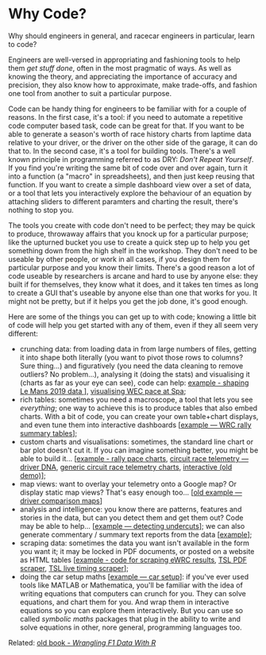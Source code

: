 #  Why Code?

Why should engineers in general, and racecar engineers in particular, learn to code?

Engineers are well-versed in appropriating and fashioning tools to help them *get stuff done*, often in the most pragmatic of ways. As well as knowing the theory, and appreciating the importance of accuracy and precision, they also know how to approximate, make trade-offs, and fashion one tool from another to suit a particular purpose.

Code can be handy thing for engineers to be familiar with for a couple of reasons. In the first case, it's a tool: if you need to automate a repetitive code computer based task, code can be great for that. If you want to be able to generate a season's worth of race history charts from laptime data relative to your driver, or the driver on the other side of the garage, it can do that to. In the second case, it's a tool for building tools. There's a well known principle in programming referred to as DRY: *Don't Repeat Yourself*. If you find you're writing the same bit of code over and over again, turn it into a function (a "macro" in spreadsheets), and then just keep reusing that function. If you want to create a simple dashboard view over a set of data, or a tool that lets you interactively explore the behaviour of an equation by attaching sliders to different paramters and charting the result, there's nothing to stop you.

The tools you create with code don't need to be perfect; they may be quick to produce, throwaway affairs that you knock up for a particular purpose; like the upturned bucket you use to create a quick step up to help you get something down from the high shelf in the workshop. They don't need to be useable by other people, or work in all cases, if you design them for  particular purpose and you know their limits. There's a good reason a lot of code useable by researchers is arcane and hard to use by anyone else: they built if for themselves, they know what it does, and it takes ten times as long to create a GUI that's useable by anyone else than one that works for you. It might not be pretty, but if it helps you get the job done, it's good enough.

Here are some of the things you can get up to with code; knowing a little bit of code will help you get started with any of them, even if they all seem very different:

- crunching data: from loading data in from large numbers of files, getting it into shape both literally (you want to pivot those rows to columns? Sure thing...) and figuratively (you need the data cleaning to remove outliers? No problem...), analysing it (doing the stats) and visualising it (charts as far as your eye can see), code can help: [example - shaping Le Mans 2019 data ](https://github.com/f1datajunkie/WEC/blob/master/notebooks/lemans19-wec.ipynb)], [visualising WEC pace at Spa](https://github.com/f1datajunkie/WEC/blob/master/notebooks/Pace%20Tables.ipynb);
- rich tables: sometimes you need a macroscope, a tool that lets you see *everything*; one way to achieve this is to produce tables that also embed charts. With a bit of code, you can create your own table+chart displays, and even tune them into interactive dashboards [[example — WRC rally summary tables](https://blog.ouseful.info/2019/02/15/tinkering-with-stage-charts-for-wrc-rally-sweden/)];
- custom charts and visualisations: sometimes, the standard line chart or bar plot doesn't cut it. If you can imagine something better, you might be able to build it... [[example - rally pace charts](https://github.com/psychemedia/WRC_sketches/blob/master/doodles/ewrc%20Rally%20Console.ipynb), [circuit race telemetry — driver DNA](https://blog.ouseful.info/2010/04/07/f1-data-junkie-driver-dna/), [generic circuit race telemetry charts](https://blog.ouseful.info/2012/03/14/plotting-latitude-and-longitude-with-ggplot-map-projections-in-r/), [interactive (old demo)](http://www.f1datajunkie.com/2011/08/f1-2010-belgium-hamiltons-mclaren.html)];
- map views: want to overlay your telemetry onto a Google map? Or display static map views? That's easy enough too... [[old example — driver comparison maps](https://blog.ouseful.info/2010/04/18/f1-data-junkie-mclaren-driver-comparison-snapshots/)]
- analysis and intelligence: you know there are patterns, features and stories in the data, but can you detect them and get them out? Code may be able to help... [[example — detecting undercuts](https://blog.ouseful.info/2015/07/11/detecting-undercuts-in-f1-races-using-r/)]; we can also generate commentary / summary text reports from the data [[example](https://blog.ouseful.info/2020/01/07/simple-rule-based-approach-in-python-for-generating-explanatory-texts-from-pandas-dataframes/)];
- scraping data: sometimes the data you want isn't available in the form you want it; it may be locked in PDF documents, or posted on a website as HTML tables [[example - code for scraping eWRC results](https://github.com/psychemedia/WRC_sketches/blob/master/doodles/ewrc_api.py), [TSL PDF scraper](https://github.com/f1datajunkie/TSL/blob/master/notebooks/TSL%20PDF%20Scraper%20(R).ipynb), [TSL live timing scraper](https://github.com/f1datajunkie/TSL/blob/master/notebooks/TSL%20Timing%20Screen%20Screenshot%20and%20Data%20Grabber.ipynb)];
- doing the car setup maths [[example — car setup](https://github.com/f1datajunkie/coding_for_racecar_engineers/blob/master/Occupational%20Therapy.ipynb)]: if you've ever used tools like MATLAB or Mathematica, you'll be familiar with the idea of writing equations that computers can crunch for you. They can solve equations, and chart them for you. And wrap them in interactive equations so you can explore them interactively. But you can use so called *symbolic maths* packages that plug in the ability to write and solve equations in other, nore general, programming languages too.



Related: [old book - *Wrangling F1 Data With R*](https://leanpub.com/wranglingf1datawithr)

